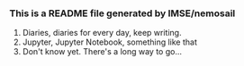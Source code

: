 ### This is a README file generated by IMSE/nemosail
1. Diaries, diaries for every day, keep writing.
2. Jupyter, Jupyter Notebook, something like that
3. Don't know yet. There's a long way to go...